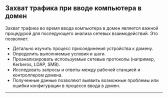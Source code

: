 ## Захват трафика при вводе компьютера в домен

 Захват трафика во время ввода компьютера в домен является важной процедурой для последующего анализа сетевых взаимодействий. Это позволяет:
- Детально изучить процесс присоединения устройства к домену.
- Определить выполняемые условия и шаги.
- Проанализировать используемые сетевые протоколы (например, Kerberos, LDAP, SMB).
- Исследовать запросы и ответы между рабочей станцией и контроллером домена.
- Полученные данные позволяют выявить возможные проблемы или ошибки конфигурации в процессе ввода в домен.
---

